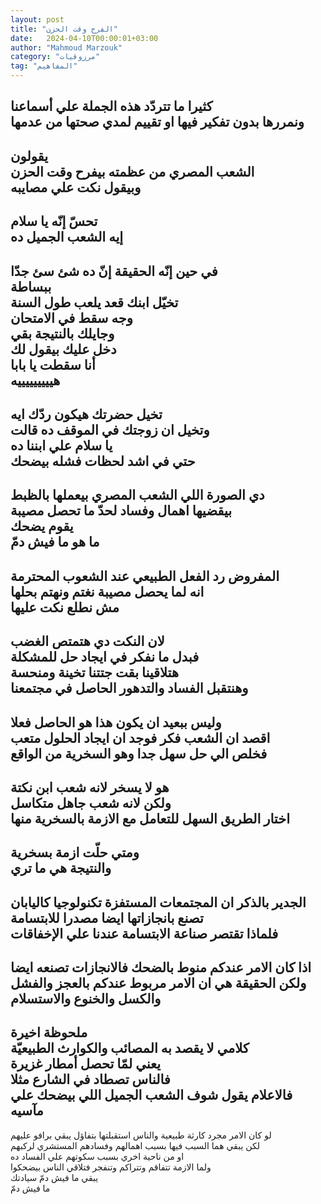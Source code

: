 ```yaml
---
layout: post
title: "الفرح وقت الحزن"
date:   2024-04-10T00:00:01+03:00
author: "Mahmoud Marzouk"
category: "مرزوقيات"
tag: "المفاهيم"
---
```



كثيرا ما تتردّد هذه الجملة علي أسماعنا  
ونمررها بدون تفكير فيها او تقييم لمدي صحتها من
عدمها  
-------------------  
يقولون  
الشعب المصري من عظمته بيفرح وقت الحزن  
وبيقول نكت علي مصايبه  
-----------------  
تحسّ إنّه يا سلام  
إيه الشعب الجميل ده  
-------------  
في حين إنّه الحقيقة إنّ ده شئ سئ جدّا  
ببساطة  
تخيّل ابنك قعد يلعب طول السنة  
وجه سقط في الامتحان  
وجايلك بالنتيجة بقي  
دخل عليك بيقول لك  
أنا سقطت يا بابا  
هيييييييييه  
-----------------  
تخيل حضرتك هيكون ردّك ايه  
وتخيل ان زوجتك في الموقف ده قالت  
يا سلام علي ابننا ده  
حتي في اشد لحظات فشله بيضحك  
--------------  
دي الصورة اللي الشعب المصري بيعملها بالظبط  
بيقضيها اهمال وفساد لحدّ ما تحصل مصيبة  
يقوم يضحك  
ما هو ما فيش دمّ  
------------  
المفروض رد الفعل الطبيعي عند الشعوب المحترمة  
انه لما يحصل مصيبة نغتم ونهتم بحلها  
مش نطلع نكت عليها  
-------------  
لان النكت دي هتمتص الغضب  
فبدل ما نفكر في ايجاد حل للمشكلة  
هتلاقينا بقت جتتنا تخينة ومنحسة  
وهنتقبل الفساد والتدهور الحاصل في مجتمعنا  
---------------  
وليس ببعيد ان يكون هذا هو الحاصل فعلا  
اقصد ان الشعب فكر فوجد ان ايجاد الحلول متعب  
فخلص الي حل سهل جدا وهو السخرية من الواقع  
----------------  
هو لا يسخر لانه شعب ابن نكتة  
ولكن لانه شعب جاهل متكاسل  
اختار الطريق السهل للتعامل مع الازمة بالسخرية
منها  
--------------  
ومتي حلّت ازمة بسخرية  
والنتيجة هي ما تري  
---------------  
الجدير بالذكر ان المجتمعات المستفزة تكنولوجيا
كاليابان  
تصنع بانجازاتها ايضا مصدرا للابتسامة  
فلماذا تقتصر صناعة الابتسامة عندنا علي
الإخفاقات  
-----------------  
اذا كان الامر عندكم منوط بالضحك فالانجازات تصنعه
ايضا  
ولكن الحقيقة هي ان الامر مربوط عندكم بالعجز والفشل
والكسل والخنوع والاستسلام  
--------------------------  
ملحوظة اخيرة  
كلامي لا يقصد به المصائب والكوارث الطبيعيّة  
يعني لمّا تحصل أمطار غزيرة  
فالناس تصطاد في الشارع مثلا  
فالاعلام يقول شوف الشعب الجميل اللي بيضحك علي
مآسيه  
--------------------  
لو كان الامر مجرد كارثة طبيعية والناس استقبلتها بتفاؤل
يبقي برافو عليهم  
لكن يبقي هما السبب فيها بسبب اهمالهم وفسادهم المستشري
لركبهم  
او من ناحية اخري بسبب سكوتهم علي الفساد ده  
ولما الازمة تتفاقم وتتراكم وتنفجر فتلاقي الناس
بيضحكوا  
يبقي ما فيش دمّ سيادتك  
ما فيش دمّ
